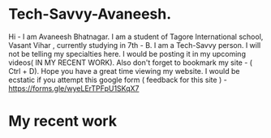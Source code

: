 # Tech-Savvy-Avaneesh.

Hi - I am Avaneesh Bhatnagar. I am a student of Tagore International school, Vasant Vihar , currently studying in 7th - B.
I am a Tech-Savvy person.  I will not be telling my specialties here. I would be posting it in my upcoming videos( IN MY RECENT WORK). Also don't forget to bookmark my site - ( Ctrl + D).  Hope you have a great time viewing my website. I would be ecstatic if you attempt this google form ( feedback for this site )  -  https://forms.gle/wyeLErTPFpU1SKqX7 

# My recent work
